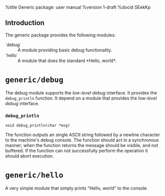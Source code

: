 <!---
eChronos Real-Time Operating System
Copyright (C) 2015  National ICT Australia Limited (NICTA), ABN 62 102 206 173.

This program is free software: you can redistribute it and/or modify
it under the terms of the GNU Affero General Public License as published by
the Free Software Foundation, version 3, provided that these additional
terms apply under section 7:

  No right, title or interest in or to any trade mark, service mark, logo
  or trade name of of National ICT Australia Limited, ABN 62 102 206 173
  ("NICTA") or its licensors is granted. Modified versions of the Program
  must be plainly marked as such, and must not be distributed using
  "eChronos" as a trade mark or product name, or misrepresented as being
  the original Program.

This program is distributed in the hope that it will be useful,
but WITHOUT ANY WARRANTY; without even the implied warranty of
MERCHANTABILITY or FITNESS FOR A PARTICULAR PURPOSE.  See the
GNU Affero General Public License for more details.

You should have received a copy of the GNU Affero General Public License
along with this program.  If not, see <http://www.gnu.org/licenses/>.
  -->

%title Generic package: user manual
%version 1-draft
%docid SEekKp

Introduction
-------------

The generic package provides the following modules:

<dl>
  <dt>`debug`</dt>
  <dd>A module providing basic debug functionality.</dd>

  <dt>`hello`</dt>
  <dd>A module that does the standard *Hello, world*.</dd>
</dl>


`generic/debug`
==============

The debug module supports the *low-level debug* interface.
It provides the `debug_println` function.
It depend on a module that provides the *low-level debug* interface.

### `debug_println`

    void debug_println(char *msg)

The function outputs an single ASCII string followed by a newline character to the machine's debug console.
The function should act in a synchronous manner; when the function returns the message should be visible, and not buffered.
If the function can not successfully perform the operation it should abort execution.


`generic/hello`
==============

A very simple module that simply prints "Hello, world" to the console.
